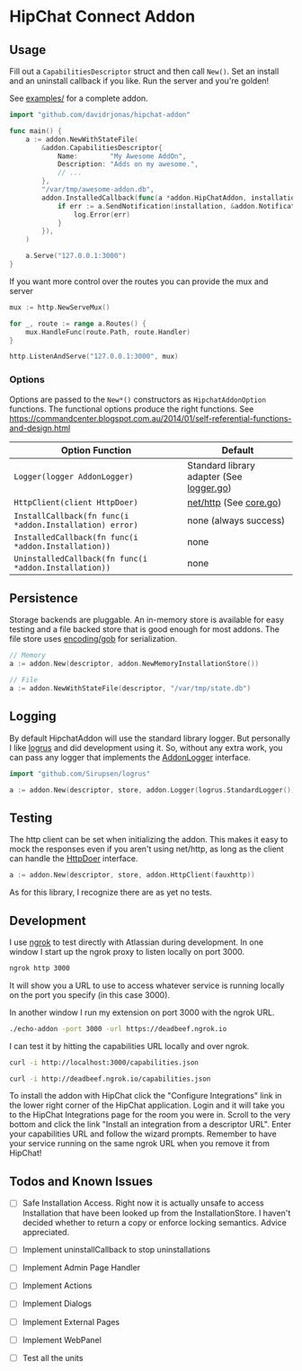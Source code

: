HipChat Connect Addon
=====================

Usage
-----

Fill out a `CapabilitiesDescriptor` struct and then call `New()`. Set an install and an uninstall callback if you like. Run the server and you're golden!

See [examples/](examples/) for a complete addon.

```go
import "github.com/davidrjonas/hipchat-addon"

func main() {
    a := addon.NewWithStateFile(
        &addon.CapabilitiesDescriptor{
            Name:        "My Awesome AddOn",
            Description: "Adds on my awesome.",
            // ...
        },
        "/var/tmp/awesome-addon.db",
        addon.InstalledCallback(func(a *addon.HipChatAddon, installation *addon.Installation) {
            if err := a.SendNotification(installation, &addon.Notification{Message: "Installed!"}); err != nil {
                log.Error(err)
            }
        }),
    )

    a.Serve("127.0.0.1:3000")
}
```

If you want more control over the routes you can provide the mux and server

```go
mux := http.NewServeMux()

for _, route := range a.Routes() {
    mux.HandleFunc(route.Path, route.Handler)
}

http.ListenAndServe("127.0.0.1:3000", mux)
```

### Options

Options are passed to the `New*()` constructors as `HipchatAddonOption` functions. The functional options produce the right functions. See https://commandcenter.blogspot.com.au/2014/01/self-referential-functions-and-design.html

| Option Function                                         | Default |
| ---------------                                         | ------- |
| `Logger(logger AddonLogger)`                            | Standard library adapter (See [logger.go](logger.go)) |
| `HttpClient(client HttpDoer)`                           | [net/http][] (See [core.go](core.go)) |
| `InstallCallback(fn func(i *addon.Installation) error)` | none (always success) |
| `InstalledCallback(fn func(i *addon.Installation))`     | none |
| `UninstalledCallback(fn func(i *addon.Installation))`   | none |


[net/http]: https://golang.org/pkg/net/http/

Persistence
-----------

Storage backends are pluggable. An in-memory store is available for easy testing and a file backed store that is good enough for most addons. The file store uses [encoding/gob][] for serialization.

[encoding/gob]: https://golang.org/pkg/encoding/gob/

```go
// Memory
a := addon.New(descriptor, addon.NewMemoryInstallationStore())

// File
a := addon.NewWithStateFile(descriptor, "/var/tmp/state.db")
```

Logging
-------

By default HipchatAddon will use the standard library logger. But personally I like [logrus][] and did development using it. So, without any extra work, you can pass any logger that implements the [AddonLogger](logger.go) interface.

[logrus]: http://github.com/Sirupsen/logrus

```go
import "github.com/Sirupsen/logrus"

a := addon.New(descriptor, store, addon.Logger(logrus.StandardLogger()))
```

Testing
-------

The http client can be set when initializing the addon. This makes it easy to mock the responses even if you aren't using net/http, as long as the client can handle the [HttpDoer](core.go) interface.

```go
a := addon.New(descriptor, store, addon.HttpClient(fauxhttp))
```

As for this library, I recognize there are as yet no tests.

Development
-----------

I use [ngrok][] to test directly with Atlassian during development. In one window I start up the ngrok proxy to listen locally on port 3000.

```bash
ngrok http 3000
```

It will show you a URL to use to access whatever service is running locally on the port you specify (in this case 3000).

In another window I run my extension on port 3000 with the ngrok URL.

```bash
./echo-addon -port 3000 -url https://deadbeef.ngrok.io
```

I can test it by hitting the capabilities URL locally and over ngrok.

```bash
curl -i http://localhost:3000/capabilities.json

curl -i http://deadbeef.ngrok.io/capabilities.json
```

To install the addon with HipChat click the "Configure Integrations" link in the lower right corner of the HipChat application. Login and it will take you to the HipChat Integrations page for the room you were in. Scroll to the very bottom and click the link "Install an integration from a descriptor URL". Enter your capabilities URL and follow the wizard prompts. Remember to have your service running on the same ngrok URL when you remove it from HipChat!

[ngrok]: https://ngrok.io

Todos and Known Issues
----------------------

- [ ] Safe Installation Access. Right now it is actually unsafe to access Installation that have been looked up from the InstallationStore. I haven't decided whether to return a copy or enforce locking semantics. Advice appreciated.
- [ ] Implement uninstallCallback to stop uninstallations
- [ ] Implement Admin Page Handler
- [ ] Implement Actions
- [ ] Implement Dialogs
- [ ] Implement External Pages
- [ ] Implement WebPanel
- [ ] Test all the units

